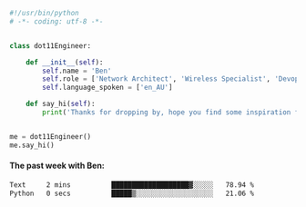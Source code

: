```python
#!/usr/bin/python
# -*- coding: utf-8 -*-


class dot11Engineer:

    def __init__(self):
        self.name = 'Ben'
        self.role = ['Network Architect', 'Wireless Specialist', 'Devops Engineer']
        self.language_spoken = ['en_AU']

    def say_hi(self):
        print('Thanks for dropping by, hope you find some inspiration from my work.')


me = dot11Engineer()
me.say_hi()
```

#### The past week with Ben:
<!--START_SECTION:waka-->

```txt
Text     2 mins          ███████████████████▓░░░░░   78.94 %
Python   0 secs          █████▒░░░░░░░░░░░░░░░░░░░   21.06 %
```

<!--END_SECTION:waka-->  



